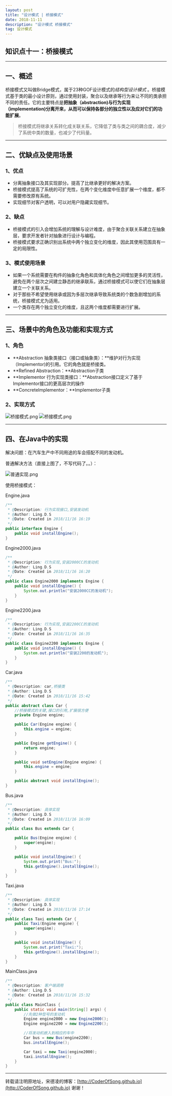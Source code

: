 ```yaml
---
layout: post
title: "设计模式 | 桥接模式"
date: 2018-11-11 
description: "设计模式 桥接模式"
tag: 设计模式 
---   
```


## 知识点十一：桥接模式

-----

## 一、概述

桥接模式又叫做Bridge模式，属于23种GOF设计模式的*结构型设计模式* 。桥接模式基于类的最小设计原则，通过使用封装，聚合以及继承等行为来让不同的类承担不同的责任。它的主要特点是**把抽象（abstraction)与行为实现（implementation)分离开来，从而可以保持各部分的独立性以及应对它们的功能扩展**。

> 桥接模式将继承关系转化成关联关系，它降低了类与类之间的耦合度，减少了系统中类的数量，也减少了代码量。 

----------------

## 二、优缺点及使用场景

### 1、优点

- 分离抽象接口及其实现部分。提高了比继承更好的解决方案。
- 桥接模式提高了系统的可扩充性，在两个变化维度中任意扩展一个维度，都不需要修改原有系统。
- 实现细节对客户透明，可以对用户隐藏实现细节。

### 2、缺点

- 桥接模式的引入会增加系统的理解与设计难度，由于聚合关联关系建立在抽象层，要求开发者针对抽象进行设计与编程。 
- 桥接模式要求正确识别出系统中两个独立变化的维度，因此其使用范围具有一定的局限性。

### 3、模式使用场景

- 如果一个系统需要在构件的抽象化角色和具体化角色之间增加更多的灵活性，避免在两个层次之间建立静态的继承联系，通过桥接模式可以使它们在抽象层建立一个关联关系。
- 对于那些不希望使用继承或因为多层次继承导致系统类的个数急剧增加的系统，桥接模式尤为适用。
- 一个类存在两个独立变化的维度，且这两个维度都需要进行扩展。

------------------

## 三、场景中的角色及功能和实现方式

### 1、角色

- **Abstraction 抽象类接口（接口或抽象类）：**维护对行为实现（Implementor)的引用。它的角色就是桥接类。
- **Refined Abstraction：**Abstraction子类
- **Implementor 行为实现类接口：**Abstraction接口定义了基于Implementor接口的更高层次的操作
- **Concretelmplementor：**Implementor子类

### 2、实现方式

![桥接模式.png](https://i.imgur.com/wHh7SA8.png)
![桥接模式.png](https://i1.fuimg.com/706522/c28bba04dfb46ac6.png)

---------------

## 四、在Java中的实现

解决问题：在汽车生产中不同用途的车会搭配不同的发动机。

普通解决方法（直接上图了，不写代码了。。）：

![普通实现.png](https://i.imgur.com/mQJ9lHR.png)

使用桥接模式：

Engine.java

```java
/**
 * @Description: 行为实现接口,安装发动机
 * @Author: Ling.D.S
 * @Date: Created in 2018/11/16 16:19
 */
public interface Engine {
    public void installEngine();
}
```

Engine2000.java

```java
/**
 * @Description: 行为实现,安装2000CC的发动机
 * @Author: Ling.D.S
 * @Date: Created in 2018/11/16 16:20
 */
public class Engine2000 implements Engine {
    public void installEngine() {
        System.out.println("安装2000CC的发动机");
    }
}
```

Engine2200.java

```java
/**
 * @Description: 行为实现,安装2200CC的发动机
 * @Author: Ling.D.S
 * @Date: Created in 2018/11/16 16:35
 */
public class Engine2200 implements Engine {
    public void installEngine() {
        System.out.println("安装2200的发动机");
    }
}
```

Car.java

```java
/**
 * @Description: car,桥接类
 * @Author: Ling.D.S
 * @Date: Created in 2018/11/16 15:42
 */
public abstract class Car {
    //桥接模式的关键,接口的引用,扩展很方便
    private Engine engine;

    public Car(Engine engine) {
        this.engine = engine;
    }

    public Engine getEngine() {
        return engine;
    }

    public void setEngine(Engine engine) {
        this.engine = engine;
    }

    public abstract void installEngine();
}
```

Bus.java

```java
/**
 * @Description: 具体实现
 * @Author: Ling.D.S
 * @Date: Created in 2018/11/16 16:09
 */
public class Bus extends Car {

    public Bus(Engine engine) {
        super(engine);
    }

    public void installEngine() {
        System.out.print("Bus:");
        this.getEngine().installEngine();
    }
}
```

Taxi.java

```java
/**
 * @Description: 具体实现
 * @Author: Ling.D.S
 * @Date: Created in 2018/11/16 17:14
 */
public class Taxi extends Car {
    public Taxi(Engine engine) {
        super(engine);
    }

    public void installEngine() {
        System.out.print("Taxi:");
        this.getEngine().installEngine();
    }
}
```

MainClass.java

```java
/**
 * @Description: 客户端调用
 * @Author: Ling.D.S
 * @Date: Created in 2018/11/16 15:32
 */
public class MainClass {
    public static void main(String[] args) {
        //先做2种型号的发动机
        Engine engine2000 = new Engine2000();
        Engine engine2200 = new Engine2200();

        //将发动机嵌入到相应的车中
        Car bus = new Bus(engine2200);
        bus.installEngine();

        Car taxi = new Taxi(engine2000);
        taxi.installEngine();
    }
}
```

------------------------------

转载请注明原地址，宋德凌的博客：[http://CoderOfSong.github.io](http://CoderOfSong.github.io) 谢谢！
